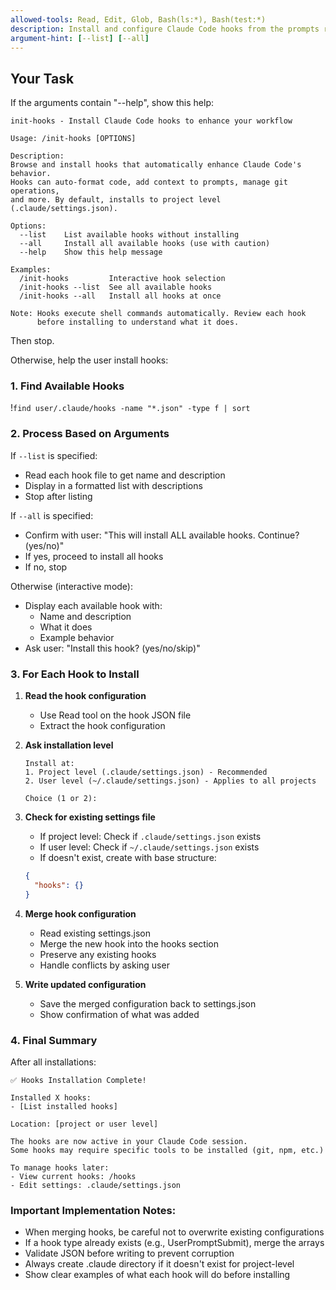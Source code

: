 ```yaml
---
allowed-tools: Read, Edit, Glob, Bash(ls:*), Bash(test:*)
description: Install and configure Claude Code hooks from the prompts repository
argument-hint: [--list] [--all]
---
```


## Your Task

If the arguments contain "--help", show this help:

```
init-hooks - Install Claude Code hooks to enhance your workflow

Usage: /init-hooks [OPTIONS]

Description:
Browse and install hooks that automatically enhance Claude Code's behavior.
Hooks can auto-format code, add context to prompts, manage git operations,
and more. By default, installs to project level (.claude/settings.json).

Options:
  --list    List available hooks without installing
  --all     Install all available hooks (use with caution)
  --help    Show this help message

Examples:
  /init-hooks         Interactive hook selection
  /init-hooks --list  See all available hooks
  /init-hooks --all   Install all hooks at once

Note: Hooks execute shell commands automatically. Review each hook
      before installing to understand what it does.
```

Then stop.

Otherwise, help the user install hooks:

### 1. Find Available Hooks
!`find user/.claude/hooks -name "*.json" -type f | sort`

### 2. Process Based on Arguments

If `--list` is specified:
- Read each hook file to get name and description
- Display in a formatted list with descriptions
- Stop after listing

If `--all` is specified:
- Confirm with user: "This will install ALL available hooks. Continue? (yes/no)"
- If yes, proceed to install all hooks
- If no, stop

Otherwise (interactive mode):
- Display each available hook with:
  - Name and description
  - What it does
  - Example behavior
- Ask user: "Install this hook? (yes/no/skip)"

### 3. For Each Hook to Install

1. **Read the hook configuration**
   - Use Read tool on the hook JSON file
   - Extract the hook configuration

2. **Ask installation level**
   ```
   Install at:
   1. Project level (.claude/settings.json) - Recommended
   2. User level (~/.claude/settings.json) - Applies to all projects
   
   Choice (1 or 2):
   ```

3. **Check for existing settings file**
   - If project level: Check if `.claude/settings.json` exists
   - If user level: Check if `~/.claude/settings.json` exists
   - If doesn't exist, create with base structure:
   ```json
   {
     "hooks": {}
   }
   ```

4. **Merge hook configuration**
   - Read existing settings.json
   - Merge the new hook into the hooks section
   - Preserve any existing hooks
   - Handle conflicts by asking user

5. **Write updated configuration**
   - Save the merged configuration back to settings.json
   - Show confirmation of what was added

### 4. Final Summary

After all installations:
```
✅ Hooks Installation Complete!

Installed X hooks:
- [List installed hooks]

Location: [project or user level]

The hooks are now active in your Claude Code session.
Some hooks may require specific tools to be installed (git, npm, etc.)

To manage hooks later:
- View current hooks: /hooks
- Edit settings: .claude/settings.json
```

### Important Implementation Notes:

- When merging hooks, be careful not to overwrite existing configurations
- If a hook type already exists (e.g., UserPromptSubmit), merge the arrays
- Validate JSON before writing to prevent corruption
- Always create .claude directory if it doesn't exist for project-level
- Show clear examples of what each hook will do before installing